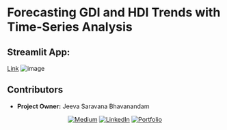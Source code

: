 # Forecasting GDI and HDI Trends with Time-Series Analysis


## Streamlit App:
[Link](https://path-to-equal-gdi-visualizer.streamlit.app)
![image](https://github.com/user-attachments/assets/dc1dd05b-2275-4186-9949-3abfec9b83e9)



## **Contributors**
- **Project Owner:** Jeeva Saravana Bhavanandam

<div align="center">

<a href="https://jeevasaravanan.medium.com/" target="_blank">![Medium](https://img.shields.io/badge/Medium-000000?style=for-the-badge&logo=medium&logoColor=white)</a> <a href="https://www.linkedin.com/in/jeeva-saravanan/" target="_blank">![LinkedIn](https://img.shields.io/badge/LinkedIn-0077B5?style=for-the-badge&logo=linkedin&logoColor=white)</a> <a href="https://jeeva-saravana-bhavanandam.web.app" target="_blank">![Portfolio](https://img.shields.io/badge/Portfolio-000000?style=for-the-badge&logo=GoogleChrome&logoColor=white)</a>


</div>

